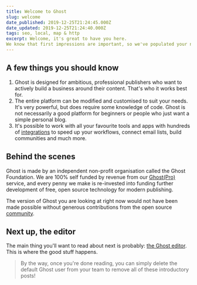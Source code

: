 ```yaml
---
title: Welcome to Ghost
slug: welcome
date_published: 2019-12-25T21:24:45.000Z
date_updated: 2019-12-25T21:24:40.000Z
tags: seo, local, map & http
excerpt: Welcome, it's great to have you here.
We know that first impressions are important, so we've populated your new site with some initial getting started posts that will help you get familiar with everything in no time.
---
```


## **A few things you should know**

1. Ghost is designed for ambitious, professional publishers who want to actively build a business around their content. That's who it works best for. 
2. The entire platform can be modified and customised to suit your needs. It's very powerful, but does require some knowledge of code. Ghost is not necessarily a good platform for beginners or people who just want a simple personal blog. 
3. It's possible to work with all your favourite tools and apps with hundreds of [integrations](https://ghost.org/integrations/) to speed up your workflows, connect email lists, build communities and much more.

## Behind the scenes

Ghost is made by an independent non-profit organisation called the Ghost Foundation. We are 100% self funded by revenue from our [Ghost(Pro)](https://ghost.org/pricing) service, and every penny we make is re-invested into funding further development of free, open source technology for modern publishing.

The version of Ghost you are looking at right now would not have been made possible without generous contributions from the open source [community](https://github.com/TryGhost).

## Next up, the editor

The main thing you'll want to read about next is probably: [the Ghost editor](/the-editor/). This is where the good stuff happens.

> By the way, once you're done reading, you can simply delete the default Ghost user from your team to remove all of these introductory posts! 
